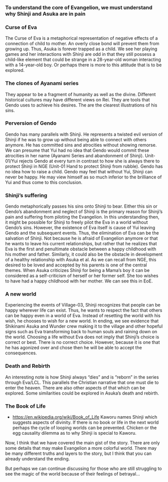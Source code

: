 ### To understand the core of Evangelion, we must understand why Shinji and Asuka are in pain

### Curse of Eva
The Curse of Eva is a metaphorical representation of negative effects of a connection
of child to mother.   An overly close bond will prevent them from growing up.  Thus, Asuka is forever
trapped as a child.  We see her playing games and her interactions with Shinji are odd in that they
still possess a child-like element that could be strange in a 28-year-old woman interacting with a 14-year-old
boy.  Or perhaps there is more to this attitude that is to be explored.


### The clones of Ayanami series
They appear to be a fragment of humanity as well as the divine.  Different historical cultures may have
different views on Rei. They are tools that Gendo uses to achieve his desires.  The are the clearest
illustrations of his sins.


### Perversion of Gendo
Gendo has many parallels with Shinji.  He represents a twisted evil version of Shinji if he was to grow
up without being able to connect with others anymore.  He has committed sins and atrocities without
showing remorse.  We can presume that Yui had no idea that Gendo would commit these atrocities in her
name (Ayanami Series and abandonment of Shinji).  Unit-01/Yui rejects Gendo at every turn in contrast
to how she is always there to protect Shinji in NGE (Unit-01 Hand to protect Shinji from rubble).
Gendo has no idea how to raise a child.  Gendo may feel that without Yui, Shinji can never be happy.
 He may view himself as so much inferior to the brilliance of Yui and thus come to this conclusion.


### Shinji’s suffering
Gendo metaphorically passes his sins onto Shinji to bear.  Either this sin
or Gendo’s abandonment and neglect of Shinji is the primary reason for Shinji’s pain and suffering from
piloting the Evangelion.
In this understanding then, it might be possible for Shinji to freely pilot the Eva in a world without
Gendo’s sins.  However, the existence of Eva itself is cause of Yui leaving Gendo and the subsequent
events.  Thus, the elimination of Eva can be the salvation of Shinji. Not because he is afraid of Evangelion
anymore or that he wants to leave his current relationships, but rather that he realizes that Eva is
the first and penultimate obstacle between a happy childhood with his mother and father.  Similarly,
it could also be the obstacle in development of a healthy relationship with Asuka et al.  As we can
recall from NGE, this desired to be loved and accepted by his parents is one of the central themes.
When Asuka criticizes Shinji for being a Mama’s boy it can be considered as a self-criticism of herself
or her former self.  She too wishes to have had a happy childhood with her mother.  We can see this
in EoE.

### A new world
Experiencing the events of Village-03, Shinji recognizes that people can be happy wherever life can
exist.  Thus, he wants to respect the fact that others can be happy even in a world of Eva.  Instead
of resetting the world with his wish, he chooses to wish for a new world.   In ending, we see evidence
that Shikinami Asuka and Wunder crew making it to the village and other hopeful signs such as Eva transforming
back to human souls and raining down on the world.
Choosing a life without Eva does not imply that Shinji’s choice is correct or best.  There is no correct
choice.  However, because it is one that he has agonized over and chose then he will be able to accept
the consequences.

### Death and Rebirth
An interesting note is how Shinji always “dies” and is “reborn” in the series through Eva/LCL.  This
parallels the Christian narrative that one must die to enter the heaven.  There are also other aspects
of that which can be explored.  Some similarities could be explored in Asuka’s death and rebirth.


### The Book of Life
- https://en.wikipedia.org/wiki/Book_of_Life
Kaworu names Shinji which suggests aspects of divinity.  If there is no book or life in the next world
perhaps the cycle of looping worlds can be prevented.  Chicken or the egg causality dilemma as to why
Shinji is special to Kaworu.

Now, I think that we have covered the main gist of the story.  There are only some details that may
make Evangelion a more colorful world.  There may be many different truths and layers to the story,
but I think that you can already understand the ending.

But perhaps we can continue discussing for those who are still struggling to see the magic of the world
because of their feelings of  betrayal...